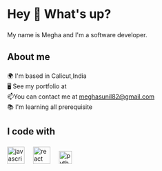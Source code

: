 <h1 align="left">Hey 👋 What's up?</h1>

###

<p align="left">My name is Megha and I'm a software developer.</p>

###

<h2 align="left">About me</h2>

###

<p align="left">🌍 I'm based in Calicut,India <br> 🖥️ See my portfolio at<br> 📫You can contact me at  <a href="mailto:meghasunil82@gmail.com">meghasunil82@gmail.com</a><br>📚 I'm learning all prerequisite<br>

###

<h2 align="left">I code with</h2>

###

<div align="left">
  <img src="https://cdn.jsdelivr.net/gh/devicons/devicon/icons/javascript/javascript-original.svg" height="40" alt="javascript logo"  />
  <img width="12" />
  <img src="https://cdn.jsdelivr.net/gh/devicons/devicon/icons/react/react-original.svg" height="40" alt="react logo"  />
  <img width="12" />
  <img src="https://cdn.jsdelivr.net/gh/devicons/devicon/icons/python/python-original.svg" height="30" alt="python logo"  />
  <img width="12" />
  
</div>

###
